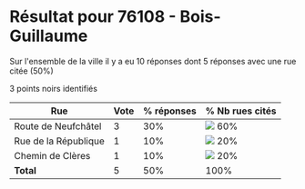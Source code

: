 # Résultat pour 76108 - Bois-Guillaume

Sur l'ensemble de la ville il y a eu 10 réponses dont 5 réponses avec une rue citée (50%)

3 points noirs identifiés

| Rue | Vote | % réponses | % Nb rues cités|
|-----|------|------------|----------------|
| Route de Neufchâtel | 3 | 30% | <img src="../../img/bar_60.gif" />&nbsp;60%|
| Rue de la République | 1 | 10% | <img src="../../img/bar_20.gif" />&nbsp;20%|
| Chemin de Clères | 1 | 10% | <img src="../../img/bar_20.gif" />&nbsp;20%|
| **Total** | 5 | 50% | 100%|
